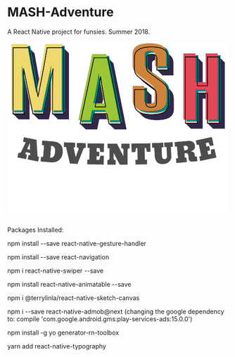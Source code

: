 # MASH-Adventure

A React Native project for funsies. Summer 2018.

![alt text](https://github.com/mpreyes/Mash-Adventure/blob/master/images/MASH.png)





Packages Installed:

npm install --save react-native-gesture-handler

npm install --save react-navigation

npm i react-native-swiper --save

npm install react-native-animatable --save

npm i @terrylinla/react-native-sketch-canvas

npm i --save react-native-admob@next
(changing the google dependency to: compile 'com.google.android.gms:play-services-ads:15.0.0')

npm install -g yo generator-rn-toolbox

yarn add react-native-typography



